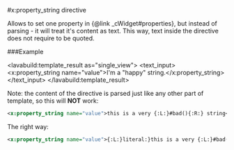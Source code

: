 
#x:property_string directive

Allows to set one property in {@link _cWidget#properties}, but instead of parsing - it will treat it's content as text.
This way, text inside the directive does not require to be quoted.

###Example

<lavabuild:template_result as="single_view">
<text_input>
	<x:property_string name="value">I'm a "happy" string.</x:property_string>
</text_input>
</lavabuild:template_result>

Note: the content of the directive is parsed just like any other part of template, so this will <b>NOT</b> work:

```xml
<x:property_string name="value">this is a very {:L:}#bad(){:R:} string</x:property_string>
```

The right way:

```xml
<x:property_string name="value">{:L:}literal:}this is a very {:L:}#bad(){:R:} string{:L:}:literal}</x:property_string>
```